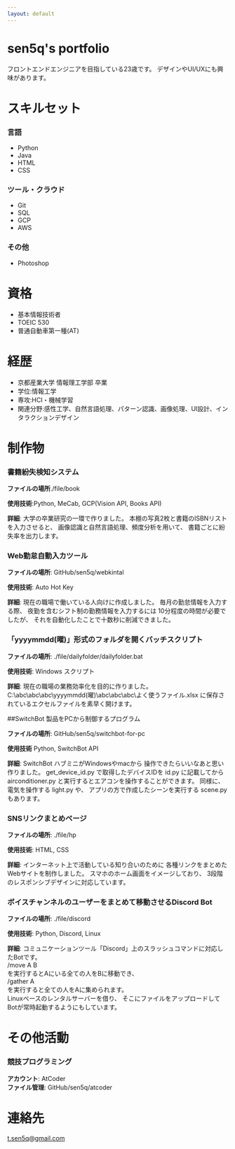 ```yaml
---
layout: default
---
```


# sen5q's portfolio
フロントエンドエンジニアを目指している23歳です。
デザインやUI/UXにも興味があります。

# スキルセット

### 言語
- Python
- Java
- HTML
- CSS

### ツール・クラウド
- Git
- SQL
- GCP
- AWS

### その他
- Photoshop

# 資格
- 基本情報技術者
- TOEIC 530
- 普通自動車第一種(AT)

# 経歴
- 京都産業大学 情報理工学部 卒業
- 学位:情報工学
- 専攻:HCI・機械学習
- 関連分野:感性工学、自然言語処理、パターン認識、画像処理、UI設計、インタラクションデザイン

# 制作物
### 書籍紛失検知システム
**ファイルの場所**./file/book

**使用技術**:Python, MeCab, GCP(Vision API, Books API)

**詳細**:
大学の卒業研究の一環で作りました。
本棚の写真2枚と書籍のISBNリストを入力させると、
画像認識と自然言語処理、頻度分析を用いて、
書籍ごとに紛失率を出力します。

### Web勤怠自動入カツール
**ファイルの場所**:
GitHub/sen5q/webkintal

**使用技術**:
Auto Hot Key

**詳細**:
現在の職場で働いている人向けに作成しました。
毎月の勤怠情報を入力する際、
夜勤を含むシフト制の勤務情報を入力するには
10分程度の時間が必要でしたが、
それを自動化したことで十数秒に削減できました。

### 「yyyymmdd(曜)」形式のフォルダを開くバッチスクリプト
**ファイルの場所**:
./file/dailyfolder/dailyfolder.bat

**使用技術**:
Windows スクリプト

**詳細**:
現在の職場の業務効率化を目的に作りました。
C:\abc\abc\abc\yyyymmdd(曜)\abc\abc\abc\よく使うファイル.xlsx
に保存されているエクセルファイルを素早く開けます。

##SwitchBot 製品をPCから制御するプログラム

**ファイルの場所**:
GitHub/sen5q/switchbot-for-pc

**使用技術**
Python, SwitchBot API

**詳細**:
SwitchBot ハブミニがWindowsやmacから
操作できたらいいなあと思い作りました。
get_device_id.py で取得したデバイスIDを id.py に記載してから
airconditioner.py と実行するとエアコンを操作することができます。
同様に、電気を操作する light.py や、
アプリの方で作成したシーンを実行する scene.py もあります。

### SNSリンクまとめページ
**ファイルの場所**:
./file/hp

**使用技術**:
HTML, CSS

**詳細**:
インターネット上で活動している知り合いのために
各種リンクをまとめたWebサイトを制作しました。
スマホのホーム画面をイメージしており、
3段階のレスポンシブデザインに対応しています。

### ボイスチャンネルのユーザーをまとめて移動させるDiscord Bot
**ファイルの場所**:
./file/discord

**使用技術**:
Python, Discord, Linux

**詳細**:
コミュニケーションツール「Discord」上のスラッシュコマンドに対応したBotです。<br>
/move A B<br>
を実行するとAにいる全ての人をBに移動でき、<br>
/gather A<br>
を実行すると全ての人をAに集められます。<br>
Linuxベースのレンタルサーバーを借り、
そこにファイルをアップロードしてBotが常時起動するようにもしています。

# その他活動
### 競技プログラミング
**アカウント**: AtCoder <br>
**ファイル管理**: GitHub/sen5q/atcoder

# 連絡先
t.sen5q@gmail.com

